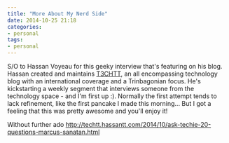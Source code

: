```yaml
---
title: "More About My Nerd Side"
date: 2014-10-25 21:18
categories:
- personal
tags:
- personal
---
```


S/O to Hassan Voyeau for this geeky interview that's featuring on his blog. Hassan created and maintains <a href="http://techtt.hassantt.com" target="_blank" rel="nofollow noopener noreferrer">T3CHTT</a>, an all encompassing technology blog with an international coverage and a Trinbagonian focus. He's kickstarting a weekly segment that interviews someone from the technology space - and I'm first up :). Normally the first attempt tends to lack refinement, like the first pancake I made this morning... But I got a feeling that this was pretty awesome and you'll enjoy it!

Without further ado <a href="http://techtt.hassantt.com/2014/10/ask-techie-20-questions-marcus-sanatan.html" target="_blank" rel="nofollow noopener noreferrer">http://techtt.hassantt.com/2014/10/ask-techie-20-questions-marcus-sanatan.html</a>

